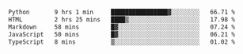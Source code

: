 <!--START_SECTION:waka-->

```txt
Python       9 hrs 1 min     ████████████████▓░░░░░░░░   66.71 %
HTML         2 hrs 25 mins   ████▒░░░░░░░░░░░░░░░░░░░░   17.98 %
Markdown     58 mins         █▓░░░░░░░░░░░░░░░░░░░░░░░   07.24 %
JavaScript   50 mins         █▓░░░░░░░░░░░░░░░░░░░░░░░   06.21 %
TypeScript   8 mins          ▒░░░░░░░░░░░░░░░░░░░░░░░░   01.02 %
```

<!--END_SECTION:waka-->
